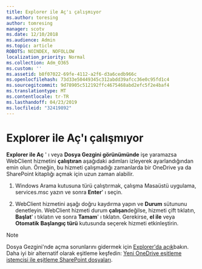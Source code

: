 ```yaml
---
title: Explorer ile Aç'ı çalışmıyor
ms.author: toresing
author: tomresing
manager: scotv
ms.date: 12/10/2018
ms.audience: Admin
ms.topic: article
ROBOTS: NOINDEX, NOFOLLOW
localization_priority: Normal
ms.collection: Adm_O365
ms.custom: ''
ms.assetid: b8f07022-69fe-4112-a2f6-d3a6cedb966c
ms.openlocfilehash: 73d33e50449345c312abdd39afcc36e0c95fd1c4
ms.sourcegitcommit: 9d78905c512192ffc4675468abd2efc5f2e4baf4
ms.translationtype: MT
ms.contentlocale: tr-TR
ms.lasthandoff: 04/23/2019
ms.locfileid: "32419892"
---
```

# <a name="open-with-explorer-isnt-working"></a>Explorer ile Aç'ı çalışmıyor

**Explorer ile Aç** ' ı veya **Dosya Gezgini görünümünde** işe yaramazsa WebClient hizmetini **çalıştıran** aşağıdaki adımları izleyerek ayarlandığından emin olun. Örneğin, bu hizmeti çalışmadığı zamanlarda bir OneDrive ya da SharePoint kitaplığı açmak için uzun zaman alabilir. 
  
1. Windows Arama kutusuna türü çalıştırmak, çalışma Masaüstü uygulama, services.msc yazın ve sonra **Enter**' ı seçin.
    
2. WebClient hizmetini aşağı doğru kaydırma yapın ve **Durum** sütununu denetleyin. WebClient hizmeti durum **çalışan**değilse, hizmeti çift tıklatın, **Başlat**' ı tıklatın ve sonra **Tamam**' ı tıklatın. Gerekirse, **el ile** veya **Otomatik** **Başlangıç türü** kutusunda seçerek hizmeti etkinleştirin. 
    
> [!NOTE]
> Dosya Gezgini'nde açma sorunlarını gidermek için [Explorer'da açık](https://go.microsoft.com/fwlink/?linkid=871665)bakın. Daha iyi bir alternatif olarak eşitleme keşfedin: [Yeni OneDrive eşitleme istemcisi ile eşitleme SharePoint dosyaları](https://go.microsoft.com/fwlink/?linkid=871666). 
  

